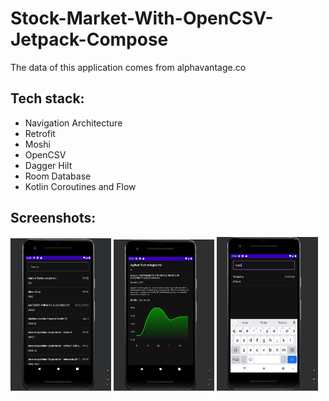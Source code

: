 # Stock-Market-With-OpenCSV-Jetpack-Compose

The data of this application comes from alphavantage.co

## Tech stack:
- Navigation Architecture
- Retrofit
- Moshi
- OpenCSV
- Dagger Hilt
- Room Database
- Kotlin Coroutines and Flow

## Screenshots:

<p>
<img src="/media/1.png" width="32%"/>
<img src="/media/2.png" width="32%"/>
<img src="/media/3.png" width="32%"/>
</p>
